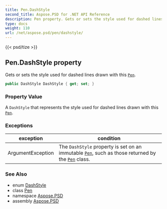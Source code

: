 ```yaml
---
title: Pen.DashStyle
second_title: Aspose.PSD for .NET API Reference
description: Pen property. Gets or sets the style used for dashed lines drawn with this Pen
type: docs
weight: 110
url: /net/aspose.psd/pen/dashstyle/
---
```

{{< psd/tize >}}
## Pen.DashStyle property

Gets or sets the style used for dashed lines drawn with this [`Pen`](../).

```csharp
public DashStyle DashStyle { get; set; }
```

### Property Value

A `DashStyle` that represents the style used for dashed lines drawn with this [`Pen`](../).

### Exceptions

| exception | condition |
| --- | --- |
| ArgumentException | The `DashStyle` property is set on an immutable [`Pen`](../), such as those returned by the [`Pen`](../) class. |

### See Also

* enum [DashStyle](../../dashstyle/)
* class [Pen](../)
* namespace [Aspose.PSD](../../../aspose.psd/)
* assembly [Aspose.PSD](../../../)


